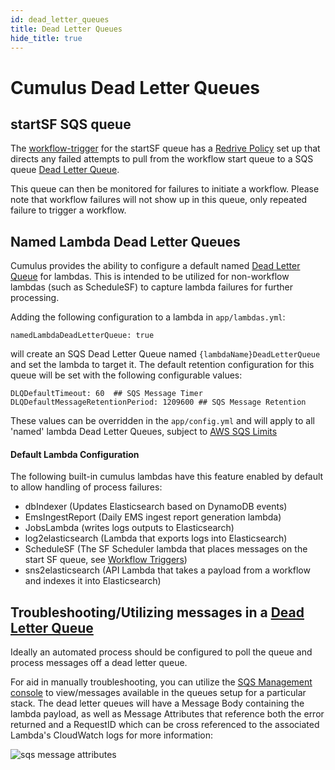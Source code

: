 ```yaml
---
id: dead_letter_queues
title: Dead Letter Queues
hide_title: true
---
```


# Cumulus Dead Letter Queues

## startSF SQS queue

The [workflow-trigger](../workflows/workflow-triggers) for the startSF queue has a [Redrive Policy](https://docs.aws.amazon.com/AWSCloudFormation/latest/UserGuide/aws-properties-sqs-queues-redrivepolicy.html) set up that directs any failed attempts to pull from the workflow start queue to a SQS queue [Dead Letter Queue](https://docs.aws.amazon.com/AWSSimpleQueueService/latest/SQSDeveloperGuide/sqs-dead-letter-queues.html).

This queue can then be monitored for failures to initiate a workflow.   Please note that workflow failures will not show up in this queue, only repeated failure to trigger a workflow.

## Named Lambda Dead Letter Queues
Cumulus provides the ability to configure a default named [Dead Letter Queue](https://docs.aws.amazon.com/AWSSimpleQueueService/latest/SQSDeveloperGuide/sqs-dead-letter-queues.html) for lambdas.   This is intended to be utilized for non-workflow lambdas (such as ScheduleSF) to capture lambda failures for further processing.

Adding the following configuration to a lambda in `app/lambdas.yml`:

```
namedLambdaDeadLetterQueue: true
```

will create an SQS Dead Letter Queue named `{lambdaName}DeadLetterQueue` and set the lambda to target it.   The default retention configuration for this queue will be set with the following configurable values:

```
DLQDefaultTimeout: 60  ## SQS Message Timer
DLQDefaultMessageRetentionPeriod: 1209600 ## SQS Message Retention
```

These values can be overridden in the `app/config.yml` and will apply to all 'named' lambda Dead Letter Queues, subject to [AWS SQS Limits](https://docs.aws.amazon.com/AWSSimpleQueueService/latest/SQSDeveloperGuide/sqs-limits.html)

#### Default Lambda Configuration

The following built-in cumulus lambdas have this feature enabled by default to allow handling of process failures:

* dbIndexer (Updates Elasticsearch based on DynamoDB events)
* EmsIngestReport (Daily EMS ingest report generation lambda)
* JobsLambda (writes logs outputs to Elasticsearch)
* log2elasticsearch (Lambda that exports logs into Elasticsearch)
* ScheduleSF (The SF Scheduler lambda that places messages on the start SF queue, see [Workflow Triggers](../workflows/workflow-triggers.md))
* sns2elasticsearch (API Lambda that takes a payload from a workflow and indexes it into Elasticsearch)

## Troubleshooting/Utilizing messages in a [Dead Letter Queue](https://docs.aws.amazon.com/AWSSimpleQueueService/latest/SQSDeveloperGuide/sqs-dead-letter-queues.html)

Ideally an automated process should be configured to poll the queue and process messages off a dead letter queue.

For aid in manually troubleshooting, you can utilize the [SQS Management console](https://console.aws.amazon.com/sqs/home) to view/messages available in the queues setup for a particular stack.    The dead letter queues will have a Message Body containing the lambda payload, as well as Message Attributes that reference both the error returned and a RequestID which can be cross referenced to the associated Lambda's CloudWatch logs for more information:

![sqs message attributes](assets/sqs_message_attribute.png)
